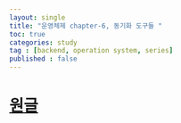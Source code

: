 ```yaml
---
layout: single
title: "운영체제 chapter-6, 동기화 도구들 "
toc: true
categories: study
tag : [backend, operation system, series]
published : false
---
```


# [원글](https://gangfunction.github.io/study/nineth2/)